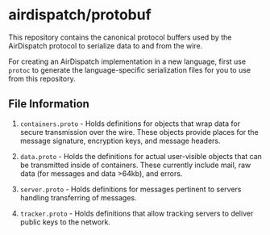 # airdispatch/protobuf

This repository contains the canonical protocol buffers used by the
AirDispatch protocol to serialize data to and from the wire.

For creating an AirDispatch implementation in a new language, first
use `protoc` to generate the language-specific serialization files for
you to use from this repository.

## File Information

1. `containers.proto` - Holds definitions for objects that wrap data
   for secure transmission over the wire. These objects provide places
   for the message signature, encryption keys, and message headers.

2. `data.proto` - Holds the definitions for actual user-visible
   objects that can be transmitted inside of containers. These
   currently include mail, raw data (for messages and data >64kb), and
   errors.

3. `server.proto` - Holds definitions for messages pertinent to
   servers handling transferring of messages.

4. `tracker.proto` - Holds definitions that allow tracking servers to
   deliver public keys to the network.
